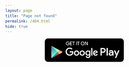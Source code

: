```yaml
---
layout: page
title: "Page not found"
permalink: /404.html
hide: true
---
```

<html>
<head>
<title>Sahih Bukhari</title>
<meta name="viewport" content="width=device-width, initial-scale=1">
<style>
img {
  display: block;
  margin-left: auto;
  margin-right: auto;
}
</style>
</head>
<body>
<a href="https://play.google.com/store/apps/details?id=com.SahihBukhari" title="About Me"><img src="https://raw.githubusercontent.com/SahiBukhari/SahiBukhari.github.io/master/assets/img/playstore.png" alt="Google Play Store" style="width:50%;"></a>
</body>
</html>